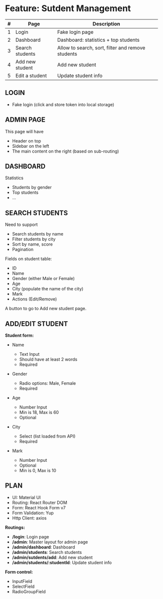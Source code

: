 # Feature: Sutdent Management

| #   | Page            | Description                                       |
| --- | --------------- | ------------------------------------------------- |
| 1   | Login           | Fake login page                                   |
| 2   | Dashboard       | Dashboard: statistics + top students              |
| 3   | Search students | Allow to search, sort, filter and remove students |
| 4   | Add new student | Add new student                                   |
| 5   | Edit a student  | Update student info                               |

## LOGIN

- Fake login (click and store token into local storage)

## ADMIN PAGE

This page will have

- Header on top
- Sidebar on the left
- The main content on the right (based on sub-routing)

## DASHBOARD

Statistics

- Students by gender
- Top students
- ...

## SEARCH STUDENTS

Need to support

- Search students by name
- Filter students by city
- Sort by name, score
- Pagination

Fields on student table:

- ID
- Name
- Gender (either Male or Female)
- Age
- City (populate the name of the city)
- Mark
- Actions (Edit/Remove)

A button to go to Add new student page.

## ADD/EDIT STUDENT

**Student form:**

- Name

  - Text Input
  - Should have at least 2 words
  - Required

- Gender

  - Radio options: Male, Female
  - Required

- Age

  - Number Input
  - Min is 18, Max is 60
  - Optional

- City

  - Select (list loaded from API)
  - Required

- Mark

  - Number Input
  - Optional
  - Min is 0, Max is 10

## PLAN

- UI: Material UI
- Routing: React Router DOM
- Form: React Hook Form v7
- Form Validation: Yup
- Http Client: axios

**Routings:**

- **/login**: Login page
- **/admin**: Master layout for admin page
- **/admin/dashboard**: Dashboard
- **/admin/students**: Search students
- **/admin/sutdents/add**: Add new student
- **/admin/students/:studentId**: Update student info

**Form control:**

- InputField
- SelectField
- RadioGroupField
